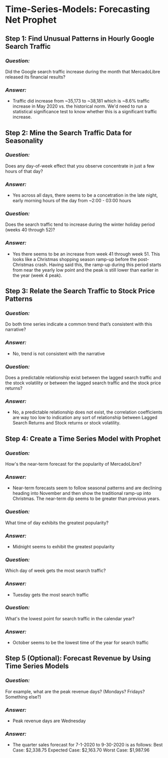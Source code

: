# Time-Series-Models: Forecasting Net Prophet


## Step 1: Find Unusual Patterns in Hourly Google Search Traffic


### ***Question:*** 
Did the Google search traffic increase during the month that MercadoLibre released its financial results?

### ***Answer:*** 
* Traffic did increase from ~35,173 to ~38,181 which is ~8.6% traffic increase in May 2020 vs. the historical norm. We'd need to run a statistical significance test to know whether this is a significant traffic increase.


## Step 2: Mine the Search Traffic Data for Seasonality

### ***Question:***
Does any day-of-week effect that you observe concentrate in just a few hours of that day?

### ***Answer:*** 
* Yes across all days, there seems to be a concetration in the late night, early morning hours of the day from ~2:00 - 03:00 hours

### ***Question:*** 
Does the search traffic tend to increase during the winter holiday period (weeks 40 through 52)?

### ***Answer:*** 
* Yes there seems to be an increase from week 41 through week 51. This looks like a Christmas shopping season ramp-up before the post-Christmas crash. Having said this, the ramp-up during this period starts from near the yearly low point and the peak is still lower than earlier in the year (week 4 peak).


## Step 3: Relate the Search Traffic to Stock Price Patterns

### ***Question:*** 
Do both time series indicate a common trend that’s consistent with this narrative?

### ***Answer:*** 
* No, trend is not consistent with the narrative

### ***Question:*** 
Does a predictable relationship exist between the lagged search traffic and the stock volatility or between the lagged search traffic and the stock price returns?

### ***Answer:*** 
* No, a predictable relationship does not exist, the correlation coefficients are way too low to indication any sort of relationship between Lagged Search Returns and Stock returns or stock volatility.


 ## Step 4: Create a Time Series Model with Prophet

### ***Question:*** 
How's the near-term forecast for the popularity of MercadoLibre?

### ***Answer:*** 
* Near-term forecasts seem to follow seasonal patterns and are declining heading into November and then show the traditional ramp-up into Christmas. The near-term dip seems to be greater than previous years.

### ***Question:*** 
What time of day exhibits the greatest popularity?

### ***Answer:*** 
* Midnight seems to exhibit the greatest popularity

### ***Question:*** 
Which day of week gets the most search traffic?

### ***Answer:*** 
* Tuesday gets the most search traffic

### ***Question:*** 
What's the lowest point for search traffic in the calendar year?

### ***Answer:*** 
* October seems to be the lowest time of the year for search traffic


 ## Step 5 (Optional): Forecast Revenue by Using Time Series Models

### ***Question:*** 
For example, what are the peak revenue days? (Mondays? Fridays? Something else?)

### ***Answer:*** 
* Peak revenue days are Wednesday

### ***Answer:***  
* The quarter sales forecast for 7-1-2020 to 9-30-2020 is as follows:
Best Case: $2,338.75
Expected Case: $2,163.70
Worst Case: $1,987.96
